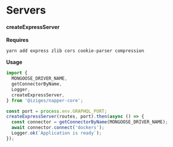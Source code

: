 # Servers

#### createExpressServer

**Requires**

```bash
yarn add express zlib cors cookie-parser compression
```

**Usage**

```javascript
import {
  MONGOOSE_DRIVER_NAME,
  getConnectorByName,
  Logger,
  createExpressServer,
} from '@iziges/napper-core';

const port = process.env.GRAPHQL_PORT;
createExpressServer(routes, port).then(async () => {
  const connector = getConnectorByName(MONGOOSE_DRIVER_NAME);
  await connector.connect('dockers');
  Logger.ok(`Application is ready`);
});
```
